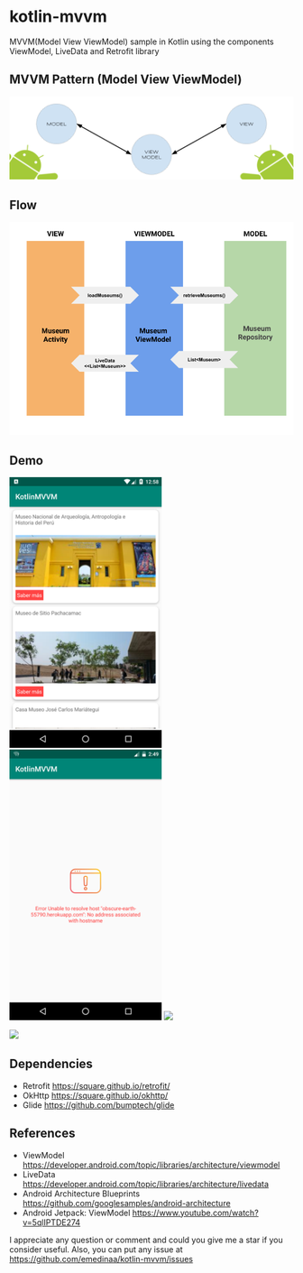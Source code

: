 # kotlin-mvvm
MVVM(Model View ViewModel) sample in Kotlin using the components ViewModel, LiveData and Retrofit library

## MVVM Pattern (Model View ViewModel)
 <img src="AndroidMVVM.png">
 
## Flow
<img src="MVVMFlow.png">
 
## Demo

<img src="./screenshot.png" height="480"> <img src="./screenshot_error.png" height="480"> <img src="./kotlinmvvm720.gif?raw=true" height="480">

<img src="./kotlinmvvmscreenrotation720.gif?raw=true" height="480">

## Dependencies

- Retrofit https://square.github.io/retrofit/
- OkHttp https://square.github.io/okhttp/
- Glide https://github.com/bumptech/glide

## References

- ViewModel https://developer.android.com/topic/libraries/architecture/viewmodel
- LiveData https://developer.android.com/topic/libraries/architecture/livedata
- Android Architecture Blueprints https://github.com/googlesamples/android-architecture
- Android Jetpack: ViewModel https://www.youtube.com/watch?v=5qlIPTDE274

I appreciate any question or comment and could you give me a star if you consider useful. Also, you can put any issue at https://github.com/emedinaa/kotlin-mvvm/issues
